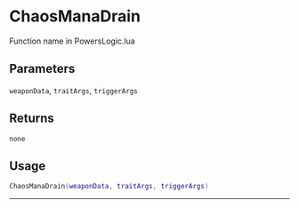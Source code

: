 # ChaosManaDrain
Function name in PowersLogic.lua
## Parameters
`weaponData`, `traitArgs`, `triggerArgs`
## Returns
`none`
## Usage
```lua
ChaosManaDrain(weaponData, traitArgs, triggerArgs)
```
---
